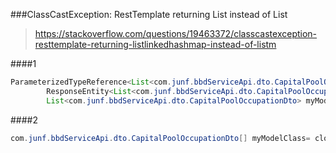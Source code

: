 ###ClassCastException: RestTemplate returning List<LinkedHashMap> instead of List<MymodelClass>
>https://stackoverflow.com/questions/19463372/classcastexception-resttemplate-returning-listlinkedhashmap-instead-of-listm

####1
```java
ParameterizedTypeReference<List<com.junf.bbdServiceApi.dto.CapitalPoolOccupationDto>> typeRef = new ParameterizedTypeReference<List<com.junf.bbdServiceApi.dto.CapitalPoolOccupationDto>>() {};
        ResponseEntity<List<com.junf.bbdServiceApi.dto.CapitalPoolOccupationDto>> responseEntity = cloudRestTemplate.exchange("http://bbd-service/capitalPool/latestCapitalPoolOccupations", HttpMethod.GET, null, typeRef);
        List<com.junf.bbdServiceApi.dto.CapitalPoolOccupationDto> myModelClasses = responseEntity.getBody();

```
####2
```java
com.junf.bbdServiceApi.dto.CapitalPoolOccupationDto[] myModelClass= cloudRestTemplate.getForObject("http://bbd-service/capitalPool/latestCapitalPoolOccupations", com.junf.bbdServiceApi.dto.CapitalPoolOccupationDto[].class);
```